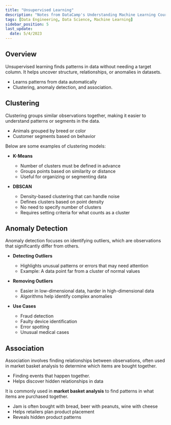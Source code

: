 ```yaml
---
title: "Unsupervised Learning"
description: "Notes from DataCamp's Understanding Machine Learning Course"
tags: [Data Engineering, Data Science, Machine Learning]
sidebar_position: 5
last_update:
  date: 5/4/2023
---
```



## Overview

Unsupervised learning finds patterns in data without needing a target column. It helps uncover structure, relationships, or anomalies in datasets.

- Learns patterns from data automatically
- Clustering, anomaly detection, and association.

## Clustering

Clustering groups similar observations together, making it easier to understand patterns or segments in the data.

- Animals grouped by breed or color
- Customer segments based on behavior

Below are some examples of clustering models: 

- **K-Means**

  - Number of clusters must be defined in advance
  - Groups points based on similarity or distance
  - Useful for organizing or segmenting data

- **DBSCAN**

  - Density-based clustering that can handle noise
  - Defines clusters based on point density
  - No need to specify number of clusters
  - Requires setting criteria for what counts as a cluster

## Anomaly Detection

Anomaly detection focuses on identifying outliers, which are observations that significantly differ from others.

- **Detecting Outliers**

  - Highlights unusual patterns or errors that may need attention
  - Example: A data point far from a cluster of normal values

- **Removing Outliers**

  - Easier in low-dimensional data, harder in high-dimensional data
  - Algorithms help identify complex anomalies

- **Use Cases**

  - Fraud detection
  - Faulty device identification
  - Error spotting
  - Unusual medical cases

## Association

Association involves finding relationships between observations, often used in market basket analysis to determine which items are bought together.

- Finding events that happen together.
- Helps discover hidden relationships in data

It is commonly used in **market basket analysis** to find patterns in what items are purchased together.

- Jam is often bought with bread, beer with peanuts, wine with cheese
- Helps retailers plan product placement
- Reveals hidden product patterns
